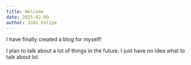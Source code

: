 ```yaml
---
title: Welcome
date: 2025-02-09
author: João Felipe
---
```


I have finally created a blog for myself!

I plan to talk about a lot of things in the future. I just have no idea what to talk about lol.